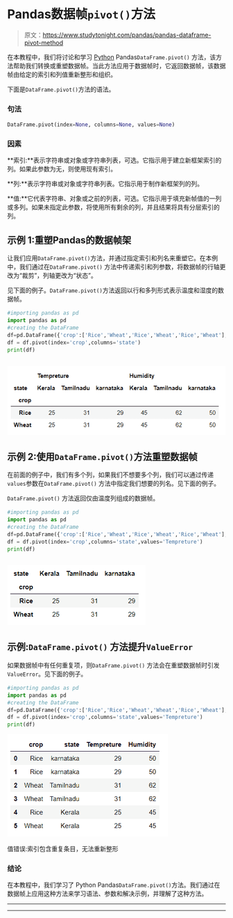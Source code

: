 # Pandas数据帧`pivot()`方法

> 原文：<https://www.studytonight.com/pandas/pandas-dataframe-pivot-method>

在本教程中，我们将讨论和学习 [Python](https://www.studytonight.com/python/getting-started-with-python) Pandas`DataFrame.pivot()` 方法，该方法帮助我们转换或重塑数据帧。当此方法应用于数据帧时，它返回数据帧，该数据帧由给定的索引和列值重新整形和组织。

下面是`DataFrame.pivot()`方法的语法。

### 句法

```py
DataFrame.pivot(index=None, columns=None, values=None)
```

### 因素

**索引:**表示字符串或对象或字符串列表，可选。它指示用于建立新框架索引的列。如果此参数为无，则使用现有索引。

**列:**表示字符串或对象或字符串列表。它指示用于制作新框架列的列。

**值:**它代表字符串、对象或之前的列表，可选。它指示用于填充新帧值的一列或多列。如果未指定此参数，将使用所有剩余的列，并且结果将具有分层索引的列。

## 示例 1:重塑Pandas的数据帧架

让我们应用`DataFrame.pivot()`方法，并通过指定索引和列名来重塑它。在本例中，我们通过在`DataFrame.pivot()` 方法中传递索引和列参数，将数据帧的行轴更改为“裁剪”，列轴更改为“状态”。

见下面的例子。`DataFrame.pivot()`方法返回以行和多列形式表示温度和湿度的数据帧。

```py
#importing pandas as pd
import pandas as pd
#creating the DataFrame
df=pd.DataFrame({'crop':['Rice','Wheat','Rice','Wheat','Rice','Wheat'],'state':['karnataka','karnataka','Tamilnadu','Tamilnadu','Kerala','Kerala'],'Tempreture':[29,29,31,31,25,25],'Humidity':[50,50,62,62,45,45]})
df = df.pivot(index='crop',columns='state')
print(df)
```

## ![](img/954b6d61db783483843cbd89c55ee9fd.png)

## 示例 2:使用`DataFrame.pivot()`方法重塑数据帧

在前面的例子中，我们有多个列，如果我们不想要多个列，我们可以通过传递`values`参数在`DataFrame.pivot()` 方法中指定我们想要的列名。见下面的例子。

`DataFrame.pivot()` 方法返回仅由温度列组成的数据帧。

```py
#importing pandas as pd
import pandas as pd
#creating the DataFrame
df=pd.DataFrame({'crop':['Rice','Wheat','Rice','Wheat','Rice','Wheat'],'state':['karnataka','karnataka','Tamilnadu','Tamilnadu','Kerala','Kerala'],'Tempreture':[29,29,31,31,25,25],'Humidity':[50,50,62,62,45,45]})
df = df.pivot(index='crop',columns='state',values='Tempreture')
print(df)
```

## ![](img/97b6116ddf90d575d5990b7f9bd21243.png)

## 示例:`DataFrame.pivot()` 方法提升`ValueError`

如果数据帧中有任何重复项，则`DataFrame.pivot()` 方法会在重塑数据帧时引发`ValueError`。见下面的例子。

```py
#importing pandas as pd
import pandas as pd
#creating the DataFrame
df=pd.DataFrame({'crop':['Rice','Rice','Wheat','Wheat','Rice','Wheat'],'state':['karnataka','karnataka','Tamilnadu','Tamilnadu','Kerala','Kerala'],'Tempreture':[29,29,31,31,25,25],'Humidity':[50,50,62,62,45,45]})
df = df.pivot(index='crop',columns='state',values='Tempreture')
print(df)
```

![](img/60a3bcece42910c07c6ed1134116c5eb.png)

值错误:索引包含重复条目，无法重新整形

### 结论

在本教程中，我们学习了 Python Pandas`DataFrame.pivot()`方法。我们通过在数据帧上应用这种方法来学习语法、参数和解决示例，并理解了这种方法。

* * *

* * *
